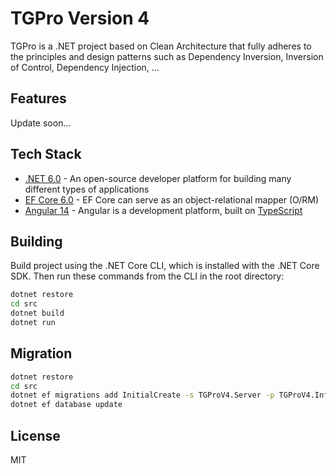 # TGPro Version 4

TGPro is a .NET project based on Clean Architecture that fully adheres to the principles and design patterns such as
Dependency Inversion, Inversion of Control, Dependency Injection, ...

## Features

Update soon...

## Tech Stack

- [.NET 6.0](https://learn.microsoft.com/en-us/dotnet/core/whats-new/dotnet-6) - An open-source developer platform for
  building many different types of applications
- [EF Core 6.0](https://docs.microsoft.com/en-us/ef/core/) - EF Core can serve as an object-relational mapper (O/RM)
- [Angular 14](https://angular.io/start) - Angular is a development platform, built
  on [TypeScript](https://www.typescriptlang.org/)

## Building

Build project using the .NET Core CLI, which is installed with the .NET Core SDK. Then run these commands from the CLI
in the root directory:

```bash
dotnet restore
cd src
dotnet build
dotnet run
```

## Migration

```bash
dotnet restore
cd src
dotnet ef migrations add InitialCreate -s TGProV4.Server -p TGProV4.Infrastructure
dotnet ef database update
```

## License

MIT

